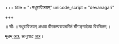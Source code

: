 +++
title = "+मधुराविजयम्"
unicode_script = "devanagari"

+++

॥ श्रीः ॥
मधुराविजयम् अथवा वीरकम्परायचरितं श्रीगङ्गादेव्या विरचितम् ।

मूलम् [अत्र](https://archive.org/details/madhuravijaya-of-gangadevi-thiruvenkatachari-mula-and-translation/page/73/mode/2up), सानुवादः [अत्र](https://archive.org/details/madhura_vijaya/page/n43/mode/2up)।

